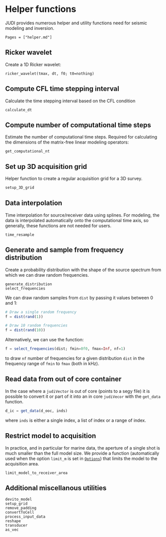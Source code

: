 # Helper functions

JUDI provides numerous helper and utility functions need for seismic modeling and inversion.

```@contents
Pages = ["helper.md"]
```

## Ricker wavelet

Create a 1D Ricker wavelet:

```@docs
ricker_wavelet(tmax, dt, f0; t0=nothing)
```

## Compute CFL time stepping interval 

Calculate the time stepping interval based on the CFL condition

```@dcs
calculate_dt
```

## Compute number of computational time steps

Estimate the number of computational time steps. Required for calculating the dimensions of the matrix-free linear modeling operators:

```@docs
get_computational_nt
```

## Set up 3D acquisition grid

Helper function to create a regular acquisition grid for a 3D survey.

```julia
setup_3D_grid
```


## Data interpolation

Time interpolation for source/receiver data using splines. For modeling, the data is interpolated automatically onto the computational time axis, so generally, these functions are not needed for users.

```@docs
time_resample
```

## Generate and sample from frequency distribution

Create a probability distribution with the shape of the source spectrum from which we can draw random frequencies.

```@docs
generate_distribution
select_frequencies
```

We can draw random samples from `dist` by passing it values between 0 and 1:

```julia
# Draw a single random frequency
f = dist(rand(1))

# Draw 10 random frequencies
f = dist(rand(10))
```

Alternatively, we can use the function:

```julia
f = select_frequencies(dist; fmin=0f0, fmax=Inf, nf=1)
```

to draw `nf` number of frequencies for a given distribution `dist` in the frequency range of `fmin` to `fmax` (both in kHz).

## Read data from out of core container

In the case where a `judiVector` is out of core (points to a segy file) it is possible to convert it or part of it into an in core `judiVecor` with the `get_data` function.


```julia
d_ic = get_data(d_ooc, inds)
```

where `inds` is either a single index, a list of index or a range of index.

## Restrict model to acquisition

In practice, and in particular for marine data, the aperture of a single shot is much smaller than the full model size. We provide a function (automatically used when the option `limit_m` is set in [`Options`](@ref)) that limits the model to the acquisition area.

```@docs
limit_model_to_receiver_area
```

## Additional miscellanous utilities

```@docs
devito_model
setup_grid
remove_padding
convertToCell
process_input_data
reshape
transducer
as_vec
```
